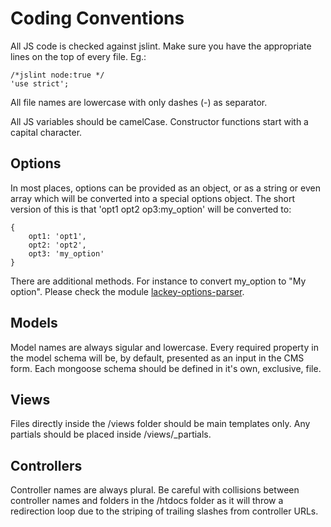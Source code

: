 # Coding Conventions

All JS code is checked against jslint. Make sure you have the appropriate lines on the top of every file. Eg.:
    
    /*jslint node:true */
    'use strict';

All file names are lowercase with only dashes (-) as separator.

All JS variables should be camelCase. Constructor functions start with a capital character.

## Options
In most places, options can be provided as an object, or as a string or even array which will be converted into a special options object. The short version of this is that 'opt1 opt2 op3:my_option' will be converted to:

    {
        opt1: 'opt1',
        opt2: 'opt2',
        opt3: 'my_option'
    }

There are additional methods. For instance to convert my_option to "My option". Please check the module [lackey-options-parser](https://www.npmjs.com/package/lackey-options-parser).

## Models
Model names are always sigular and lowercase.
Every required property in the model schema will be, by default, presented as an input in the CMS form. Each mongoose schema should be defined in it's own, exclusive, file. 

## Views
Files directly inside the /views folder should be main templates only. Any partials should be placed inside /views/_partials. 

## Controllers
Controller names are always plural. Be careful with collisions between controller names and folders in the /htdocs folder as it will throw a redirection loop due to the striping of trailing slashes from controller URLs.
